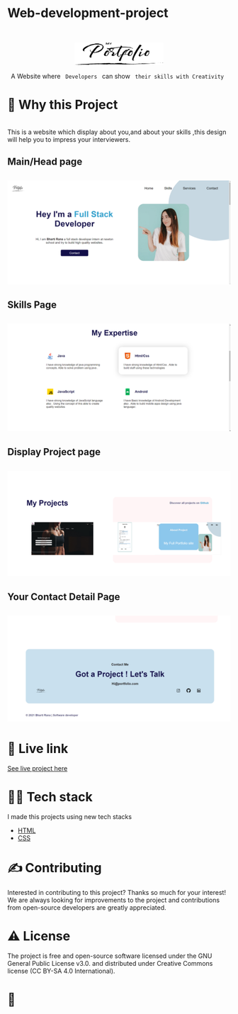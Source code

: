 # Web-development-project
<!-- PROJECT LOGO -->
<br />
<p align="center">
  <a href="https://github.com/Bhartirana2812/Portfolio-website-Project">
    <img src="/Projectimages/SeekPng.com_portfolio-png_1112824.png" alt="Logo" width="200" height="50">
  </a>

  <p align="center">
    A Website where <code> Developers </code> can show <code> their skills with Creativity </code>
    <br />
  </p>
</p>


<!-- ABOUT THE PROJECT -->
<h1>🧐 Why this Project</h1>
<br />
This is a website which display about you,and about your skills ,this design will help you to impress your interviewers.
<h2>Main/Head page<h2>
  
  ![Main/Head page](/Projectimages/heading.png)
<h2>Skills Page<h2>
  
   ![Skills Page](/Projectimages/skills.png)
  
<h2>Display Project page<h2>
  
   ![Display Project page](/Projectimages/projects.png)
  
<h2>Your Contact Detail Page<h2>
  
   ![Your Contact Detail Page](/Projectimages/contact.png)  
  
<h1>🌟 Live link</h1>
  
  [See live project here](https://bharti-portfolio.netlify.app/)
  
<h1>👨‍💻 Tech stack</h1>

I made this projects using new tech stacks
* [HTML](https://html.com/)
* [CSS](https://css-tricks.com/)



<h1>✍️ Contributing</h1>
Interested in contributing to this project? Thanks so much for your interest! We are always looking for improvements to the project and contributions from open-source developers are greatly appreciated.


<h1>⚠️ License</h1>
The project is free and open-source software licensed under the GNU General Public License v3.0. and distributed under Creative Commons license (CC BY-SA 4.0 International).

<br />

<h1>💛</h1>


    
